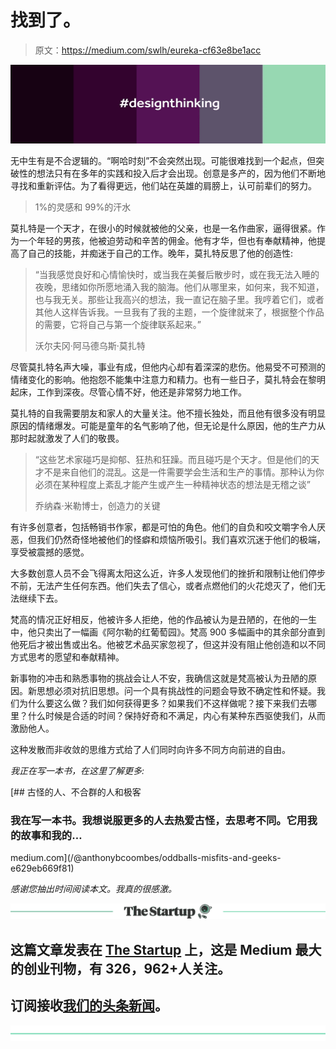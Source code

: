 # 找到了。

> 原文：<https://medium.com/swlh/eureka-cf63e8be1acc>

![](img/92ccb674bc7d6aa882d126f455e70cf4.png)

无中生有是不合逻辑的。“啊哈时刻”不会突然出现。可能很难找到一个起点，但突破性的想法只有在多年的实践和投入后才会出现。创意是多产的，因为他们不断地寻找和重新评估。为了看得更远，他们站在英雄的肩膀上，认可前辈们的努力。

> 1%的灵感和 99%的汗水

莫扎特是一个天才，在很小的时候就被他的父亲，也是一名作曲家，逼得很紧。作为一个年轻的男孩，他被迫劳动和辛苦的佣金。他有才华，但也有奉献精神，他提高了自己的技能，并痴迷于自己的工作。晚年，莫扎特反思了他的创造性:

> “当我感觉良好和心情愉快时，或当我在美餐后散步时，或在我无法入睡的夜晚，思绪如你所愿地涌入我的脑海。他们从哪里来，如何来，我不知道，也与我无关。那些让我高兴的想法，我一直记在脑子里。我哼着它们，或者其他人这样告诉我。一旦我有了我的主题，一个旋律就来了，根据整个作品的需要，它将自己与第一个旋律联系起来。”
> 
> 沃尔夫冈·阿马德乌斯·莫扎特

尽管莫扎特名声大噪，事业有成，但他内心却有着深深的悲伤。他易受不可预测的情绪变化的影响。他抱怨不能集中注意力和精力。也有一些日子，莫扎特会在黎明起床，工作到深夜。尽管心情不好，他还是非常努力地工作。

莫扎特的自我需要朋友和家人的大量关注。他不擅长独处，而且他有很多没有明显原因的情绪爆发。可能是童年的名气影响了他，但无论是什么原因，他的生产力从那时起就激发了人们的敬畏。

> “这些艺术家碰巧是抑郁、狂热和狂躁。而且碰巧是个天才。但是他们的天才不是来自他们的混乱。这是一件需要学会生活和生产的事情。那种认为你必须在某种程度上紊乱才能产生或产生一种精神状态的想法是无稽之谈”
> 
> 乔纳森·米勒博士，创造力的关键

有许多创意者，包括畅销书作家，都是可怕的角色。他们的自负和咬文嚼字令人厌恶，但我们仍然奇怪地被他们的怪癖和烦恼所吸引。我们喜欢沉迷于他们的极端，享受被震撼的感觉。

大多数创意人员不会飞得离太阳这么近，许多人发现他们的挫折和限制让他们停步不前，无法产生任何东西。他们失去了信心，或者点燃他们的火花熄灭了，他们无法继续下去。

梵高的情况正好相反，他被许多人拒绝，他的作品被认为是丑陋的，在他的一生中，他只卖出了一幅画《阿尔勒的红葡萄园》。梵高 900 多幅画中的其余部分直到他死后才被出售或出名。他被艺术品买家忽视了，但这并没有阻止他创造和以不同方式思考的愿望和奉献精神。

新事物的冲击和熟悉事物的挑战会让人不安，我确信这就是梵高被认为丑陋的原因。新思想必须对抗旧思想。问一个具有挑战性的问题会导致不确定性和怀疑。我们为什么要这么做？我们如何获得更多？如果我们不这样做呢？接下来我们去哪里？什么时候是合适的时间？保持好奇和不满足，内心有某种东西驱使我们，从而激励他人。

这种发散而非收敛的思维方式给了人们同时向许多不同方向前进的自由。

*我正在写一本书，在这里了解更多:*

[](/@anthonybcoombes/oddballs-misfits-and-geeks-e629eb669f81) [## 古怪的人、不合群的人和极客

### 我在写一本书。我想说服更多的人去热爱古怪，去思考不同。它用我的故事和我的…

medium.com](/@anthonybcoombes/oddballs-misfits-and-geeks-e629eb669f81) 

*感谢您抽出时间阅读本文。我真的很感激。*

[![](img/308a8d84fb9b2fab43d66c117fcc4bb4.png)](https://medium.com/swlh)

## 这篇文章发表在 [The Startup](https://medium.com/swlh) 上，这是 Medium 最大的创业刊物，有 326，962+人关注。

## 订阅接收[我们的头条新闻](http://growthsupply.com/the-startup-newsletter/)。

[![](img/b0164736ea17a63403e660de5dedf91a.png)](https://medium.com/swlh)